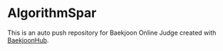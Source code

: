 # AlgorithmSpar
This is an auto push repository for Baekjoon Online Judge created with [BaekjoonHub](https://github.com/BaekjoonHub/BaekjoonHub).
